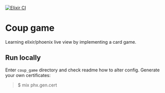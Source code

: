[![Elixir CI](https://github.com/rAum/coup/actions/workflows/elixir.yml/badge.svg?branch=main)](https://github.com/rAum/coup/actions/workflows/elixir.yml)

# Coup game

Learning elixir/phoenix live view by implementing a card game.

## Run locally

Enter `coup_game` directory and check readme how to alter config.
Generate your own certificates:

> $ mix phx.gen.cert
